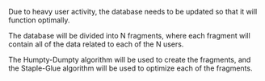 Due to heavy user activity, the database needs to be updated so that it will function optimally.

The database will be divided into N fragments, where each fragment will contain all of the data related to each of the N users.

The Humpty-Dumpty algorithm will be used to create the fragments, and the Staple-Glue algorithm will be used to optimize each of the fragments.
